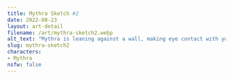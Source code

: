 ```yaml
---
title: Mythra Sketch #2
date: 2022-08-23
layout: art-detail
filename: /art/mythra-sketch2.webp
alt_text: "Mythra is leaning against a wall, making eye contact with you."
slug: mythra-sketch2
characters:
- Mythra
nsfw: false
---
```

